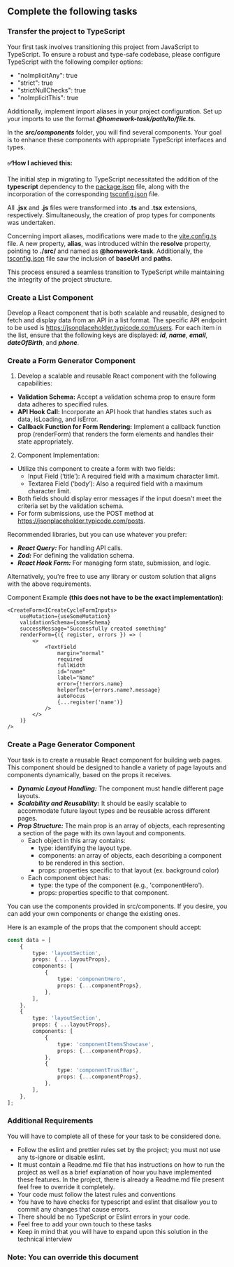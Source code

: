 ## Complete the following tasks

### Transfer the project to TypeScript

Your first task involves transitioning this project 
from JavaScript to TypeScript. To ensure a robust 
and type-safe codebase, please configure TypeScript
with the following compiler options:
* "noImplicitAny": true
* "strict": true
* "strictNullChecks": true
* "noImplicitThis": true

Additionally, implement import aliases in your project
configuration. Set up your imports to use the format
***@homework-task/path/to/file.ts***.

In the ***src/components*** folder, you will find several
components. Your goal is to enhance these components with
appropriate TypeScript interfaces and types.

#### ✅How I achieved this:
The initial step in migrating to TypeScript necessitated the addition of the **typescript** dependency to the [package.json](./package.json) file, along with the incorporation of the corresponding [tsconfig.json](./tsconfig.json) file.

All **.jsx** and **.js** files were transformed into **.ts** and **.tsx** extensions, respectively. Simultaneously, the creation of prop types for components was undertaken.

Concerning import aliases, modifications were made to the [vite.config.ts](./vite.config.ts) file. A new property, **alias**, was introduced within the **resolve** property, pointing to **./src/** and named as **@homework-task**. Additionally, the [tsconfig.json](./tsconfig.json) file saw the inclusion of **baseUrl** and **paths**.

This process ensured a seamless transition to TypeScript while maintaining the integrity of the project structure.

### Create a List Component

Develop a React component that is both scalable and reusable,
designed to fetch and display data from an API in a list
format. The specific API endpoint to be used is
https://jsonplaceholder.typicode.com/users. For each item 
in the list, ensure that the following keys are displayed:
***id***, ***name***, ***email***, ***dateOfBirth***, and ***phone***.


### Create a Form Generator Component

1. Develop a scalable and reusable React component with the
following capabilities:

* **Validation Schema:** Accept a validation schema prop to ensure form data adheres to specified rules.
* **API Hook Call:** Incorporate an API hook that handles states such as data, isLoading, and isError.
* **Callback Function for Form Rendering:** Implement a callback function prop (renderForm) that renders the form elements and handles their state appropriately.

2. Component Implementation:
* Utilize this component to create a form with two fields:
  * Input Field (‘title’): A required field with a maximum character limit.
  * Textarea Field (‘body’): Also a required field with a maximum character limit.
* Both fields should display error messages if the input doesn't meet the criteria set by the validation schema.
* For form submissions, use the POST method at https://jsonplaceholder.typicode.com/posts.

Recommended libraries, but you can use whatever you prefer:
* ***React Query:*** For handling API calls.
* ***Zod:*** For defining the validation schema.
* ***React Hook Form:*** For managing form state, submission, and logic.

Alternatively, you're free to use any library or custom solution that aligns with the above requirements.

Component Example **(this does not have to be the exact implementation)**:

```tsx
<CreateForm<ICreateCycleFormInputs>
    useMutation={useSomeMutation}
    validationSchema={someSchema}
    successMessage="Successfully created something"
    renderForm={({ register, errors }) => (
        <>
            <TextField
                margin="normal"
                required
                fullWidth
                id="name"
                label="Name"
                error={!!errors.name}
                helperText={errors.name?.message}
                autoFocus
                {...register('name')}
            />
        </>
    )}
/>
```


### Create a Page Generator Component
Your task is to create a reusable React component for
building web pages. This component should be designed 
to handle a variety of page layouts and components 
dynamically, based on the props it receives.
* ***Dynamic Layout Handling:*** The component must handle different page layouts.
* ***Scalability and Reusability:*** It should be easily scalable to accommodate future layout types and be reusable across different pages.
* ***Prop Structure:*** The main prop is an array of objects, each representing a section of the page with its own layout and components.
  * Each object in this array contains:
    * type: identifying the layout type.
    * components: an array of objects, each describing a component to be rendered in this section.
    * props: properties specific to that layout (ex. background color)
  * Each component object has:
    * type: the type of the component (e.g., 'componentHero').
    * props: properties specific to that component.

You can use the components provided in src/components. If you desire, you can 
add your own components or change the existing ones.

Here is an example of the props that the component should accept:

```ts
const data = [
    {
        type: 'layoutSection',
        props: { ...layoutProps},
        components: [
            {
                type: 'componentHero',
                props: {...componentProps},
            },
        ],
    },
    {
        type: 'layoutSection',
        props: { ...layoutProps},
        components: [
            {
                type: 'componentItemsShowcase',
                props: {...componentProps},
            },
            {
                type: 'componentTrustBar',
                props: {...componentProps},
            },
        ],
    },
];

```

### Additional Requirements
You will have to complete all of these for your task to be considered done.

* Follow the eslint and prettier rules set by the project; you must not use any ts-ignore or disable eslint.
* It must contain a Readme.md file that has instructions on how to run the project as well as a brief explanation of how you have implemented these features. In the project, there is already a Readme.md file present feel free to override it completely.
* Your code must follow the latest rules and conventions
* You have to have checks for typescript and eslint that disallow you to commit any changes that cause errors.
* There should be no TypeScript or Eslint errors in your code.
* Feel free to add your own touch to these tasks
* Keep in mind that you will have to expand upon this solution in the technical interview


### Note: You can override this document
